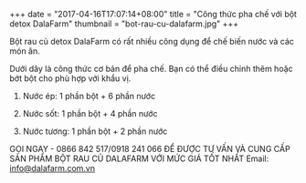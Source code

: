 +++
date = "2017-04-16T17:07:14+08:00"
title = "Công thức pha chế với bột detox DalaFarm"
thumbnail = "bot-rau-cu-dalafarm.jpg"
+++

Bột rau củ detox DalaFarm có rất nhiều công dụng để chế biến nước và các món ăn. 

Dưới dây là công thức cơ bản để pha chế. Bạn có thể điều chỉnh thêm hoặc bớt bột cho phù hợp với khẩu vị.


1. Nước ép: 1 phần bột + 6 phần nước

2. Nước sốt: 1 phần bột + 4 phần nước

3. Nước tương: 1 phần bột + 2 phần nước


GỌI NGAY -  0866 842 517/0918 241 066
ĐỂ ĐƯỢC TƯ VẤN VÀ CUNG CẤP SẢN PHẨM
BỘT RAU CỦ DALAFARM VỚI MỨC GIÁ TỐT NHẤT
Email: info@dalafarm.com.vn